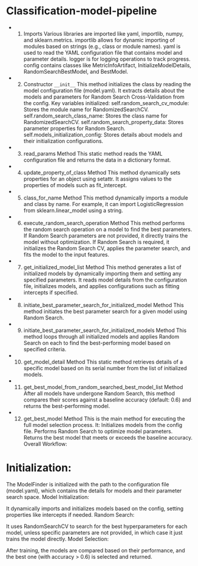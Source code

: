 # Classification-model-pipeline

- 1. Imports
Various libraries are imported like yaml, importlib, numpy, and sklearn.metrics.
importlib allows for dynamic importing of modules based on strings (e.g., class or module names).
yaml is used to read the YAML configuration file that contains model and parameter details.
logger is for logging operations to track progress.
config contains classes like MetricInfoArtifact, InitializeModelDetails, RandomSearchBestModel, and BestModel.
- 2. Constructor ```__init__```
This method initializes the class by reading the model configuration file (model.yaml).
It extracts details about the models and parameters for Random Search Cross-Validation from the config.
Key variables initialized:
self.random_search_cv_module: Stores the module name for RandomizedSearchCV.
self.random_search_class_name: Stores the class name for RandomizedSearchCV.
self.random_search_property_data: Stores parameter properties for Random Search.
self.models_initialization_config: Stores details about models and their initialization configurations.
- 3. read_params Method
This static method reads the YAML configuration file and returns the data in a dictionary format.
- 4. update_property_of_class Method
This method dynamically sets properties for an object using setattr. It assigns values to the properties of models such as fit_intercept.
- 5. class_for_name Method
This method dynamically imports a module and class by name. For example, it can import LogisticRegression from sklearn.linear_model using a string.
- 6. execute_random_search_operation Method
This method performs the random search operation on a model to find the best parameters.
If Random Search parameters are not provided, it directly trains the model without optimization.
If Random Search is required, it initializes the Random Search CV, applies the parameter search, and fits the model to the input features.
- 7. get_initialized_model_list Method
This method generates a list of initialized models by dynamically importing them and setting any specified parameters.
It reads model details from the configuration file, initializes models, and applies configurations such as fitting intercepts if specified.
- 8. initiate_best_parameter_search_for_initialized_model Method
This method initiates the best parameter search for a given model using Random Search.
- 9. initiate_best_parameter_search_for_initialized_models Method
This method loops through all initialized models and applies Random Search on each to find the best-performing model based on specified criteria.
- 10. get_model_detail Method
This static method retrieves details of a specific model based on its serial number from the list of initialized models.
- 11. get_best_model_from_random_searched_best_model_list Method
After all models have undergone Random Search, this method compares their scores against a baseline accuracy (default: 0.6) and returns the best-performing model.
- 12. get_best_model Method
This is the main method for executing the full model selection process. It:
Initializes models from the config file.
Performs Random Search to optimize model parameters.
Returns the best model that meets or exceeds the baseline accuracy.
Overall Workflow:
# Initialization:

The ModelFinder is initialized with the path to the configuration file (model.yaml), which contains the details for models and their parameter search space.
Model Initialization:

It dynamically imports and initializes models based on the config, setting properties like intercepts if needed.
Random Search:

It uses RandomSearchCV to search for the best hyperparameters for each model, unless specific parameters are not provided, in which case it just trains the model directly.
Model Selection:

After training, the models are compared based on their performance, and the best one (with accuracy > 0.6) is selected and returned.